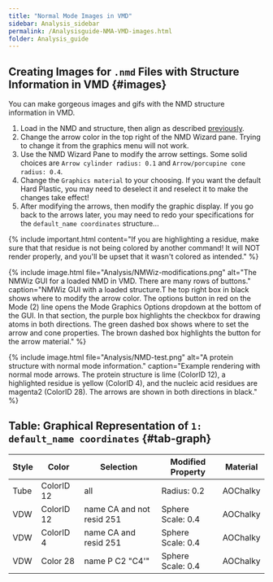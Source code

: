 ```yaml
---
title: "Normal Mode Images in VMD"
sidebar: Analysis_sidebar
permalink: /Analysisguide-NMA-VMD-images.html
folder: Analysis_guide
---
```


<link rel="stylesheet" href="css/theme-purple.css">

## Creating Images for `.nmd` Files with Structure Information in VMD {#images}
You can make gorgeous images and gifs with the NMD structure information in VMD.
1. Load in the NMD and structure, then align as described
[previously](Analysisguide-cpptraj-NMA.html#load-NMD).
2. Change the arrow color in the top right of the NMD Wizard pane.
Trying to change it from the graphics menu will not work.
3. Use the NMD Wizard Pane to modify the arrow settings. Some solid choices are
`Arrow cylinder radius: 0.1` and `Arrow/porcupine cone radius: 0.4`.
4. Change the `Graphics material` to your choosing. If you want the default
Hard Plastic, you may need to deselect it and reselect it to make the changes
take effect!
5. After modifying the arrows, then modify the graphic display. If you go back
to the arrows later, you may need to redo your specifications for the
`default_name coordinates` structure...

{% include important.html content="If you are highlighting a residue, make sure
that that residue is not being colored by another command! It will NOT render
properly, and you'll be upset that it wasn't colored as intended." %}

{% include image.html file="Analysis/NMWiz-modifications.png"
alt="The NMWiz GUI for a loaded NMD in VMD. There are many rows of buttons."
caption="NMWiz GUI with a loaded structure.T he top right box in black shows
where to modify the arrow color. The options button in red on the Mode (2) line
opens the Mode Graphics Options dropdown at the bottom of the GUI. In that
section, the purple box highlights the checkbox for drawing atoms in both
directions. The green dashed box shows where to set the arrow and cone
properties. The brown dashed box highlights the button for the arrow material." %}

{% include image.html file="Analysis/NMD-test.png"
alt="A protein structure with normal mode information."
caption="Example rendering with normal mode arrows. The protein structure is
lime (ColorID 12), a highlighted residue is yellow (ColorID 4),
and the nucleic acid residues are magenta2 (ColorID 28). The arrows are shown
in both directions in black." %}

## Table: Graphical Representation of `1: default_name coordinates` {#tab-graph}

| Style | Color      | Selection                 | Modified Property | Material |
| ----- | ---------- | ------------------------- | ----------------- | -------- |
| Tube  | ColorID 12 | all                       | Radius: 0.2       | AOChalky |
| VDW   | ColorID 12 | name CA and not resid 251 | Sphere Scale: 0.4 | AOChalky |
| VDW   | ColorID 4  | name CA and resid 251     | Sphere Scale: 0.4 | AOChalky |
| VDW   | Color 28   | name P C2 "C4'"           | Sphere Scale: 0.4 | AOChalky |

